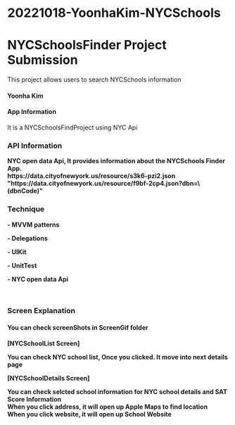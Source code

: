 # 20221018-YoonhaKim-NYCSchools

# NYCSchoolsFinder Project Submission
This project allows users to search NYCSchools information

<h4> Yoonha Kim </h4>

<h4>App Information </h4>
It is a NYCSchoolsFindProject using NYC Api

<h3>API Information</h3>
<div><b>NYC open data Api, It provides information about the NYCSchools Finder App. <b></div>
https://data.cityofnewyork.us/resource/s3k6-pzi2.json
<div></div>
"https://data.cityofnewyork.us/resource/f9bf-2cp4.json?dbn=\(dbnCode)"

<h3>Technique</h3>
<p>- MVVM patterns</p>
<p>- Delegations</p>
<p>- UIKit </p>
<p>- UnitTest </p>
<p>- NYC open data Api </p>
<p><br></p>

<h3>Screen Explanation</h3>
<h4>You can check screenShots in ScreenGif folder</h3>

[NYCSchoolList Screen]
<div>You can check NYC school list, Once you clicked. It move into next details page</div>

[NYCSchoolDetails Screen]
<div>You can check selcted school information for NYC school details and SAT Score Information</div>
<div>When you click address, it will open up Apple Maps to find location</div>
<div>When you click website, it will open up School Website</div>

